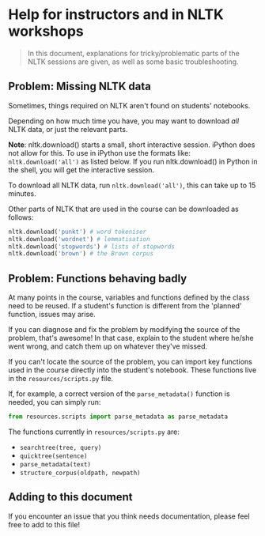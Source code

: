 # Help for instructors and in NLTK workshops

> In this document, explanations for tricky/problematic parts of the NLTK sessions are given, as well as some basic troubleshooting.

## Problem: Missing NLTK data

Sometimes, things required on NLTK aren't found on students' notebooks.

Depending on how much time you have, you may want to download *all* NLTK data, or just the relevant parts.

**Note**: nltk.download() starts a small, short interactive session.  iPython does not allow for this.  To use in iPython use the formats like: `nltk.download('all')` as listed below. If you run nltk.download() in Python in the shell, you will get the interactive session.

To download all NLTK data, run `nltk.download('all')`, this can take up to 15 minutes.

Other parts of NLTK that are used in the course can be downloaded as follows:

```python
nltk.download('punkt') # word tokeniser
nltk.download('wordnet') # lemmatisation
nltk.download('stopwords') # lists of stopwords
nltk.download('brown') # the Brown corpus
```

## Problem: Functions behaving badly

At many points in the course, variables and functions defined by the class need to be reused. If a student's function is different from the 'planned' function, issues may arise.

If you can diagnose and fix the problem by modifying the source of the problem, that's awesome! In that case, explain to the student where he/she went wrong, and catch them up on whatever they've missed.

If you can't locate the source of the problem, you can import key functions used in the course directly into the student's notebook. These functions live in the `resources/scripts.py` file.

If, for example, a correct version of the `parse_metadata()` function is needed, you can simply run:

```python
from resources.scripts import parse_metadata as parse_metadata
```

The functions currently in `resources/scripts.py` are:

* `searchtree(tree, query)`
* `quicktree(sentence)`
* `parse_metadata(text)`
* `structure_corpus(oldpath, newpath)`

## Adding to this document

If you encounter an issue that you think needs documentation, please feel free to add to this file!
